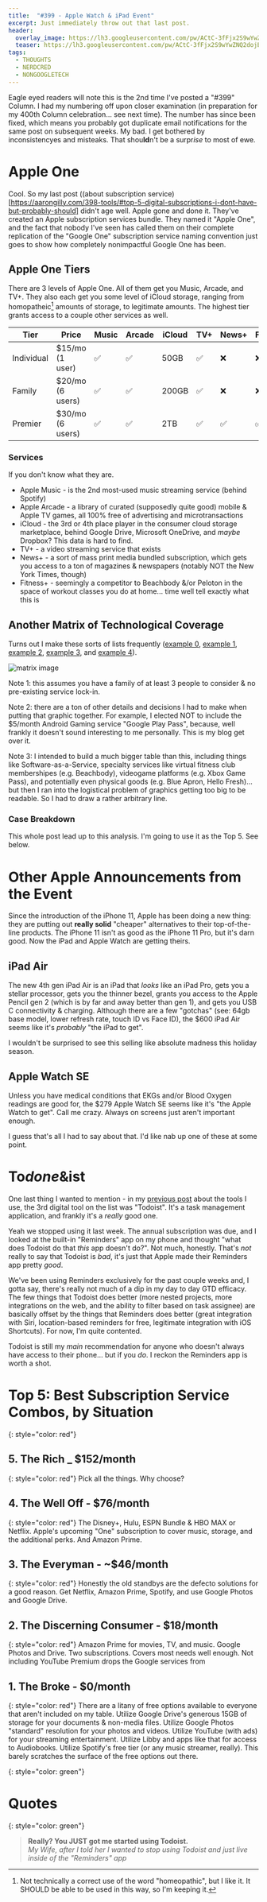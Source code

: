 ```yaml
---
title:  "#399 - Apple Watch & iPad Event"
excerpt: Just immediately throw out that last post.
header:
  overlay_image: https://lh3.googleusercontent.com/pw/ACtC-3fFjx2S9wYwZNQ2dojEsfect3bKSUIfu5wwxTyltiRJFVCAWXkhrSbApsb-_zR9QoQ5Nm_KGUDJpMp__YTmIlJ4BIJWcsAZFKHOQngBExpXEW_CiXrQ6DbCEHbHjogYFI1Bo63E43aVk5-RZDFxaYXO8g=w900
  teaser: https://lh3.googleusercontent.com/pw/ACtC-3fFjx2S9wYwZNQ2dojEsfect3bKSUIfu5wwxTyltiRJFVCAWXkhrSbApsb-_zR9QoQ5Nm_KGUDJpMp__YTmIlJ4BIJWcsAZFKHOQngBExpXEW_CiXrQ6DbCEHbHjogYFI1Bo63E43aVk5-RZDFxaYXO8g=w350
tags:
  - THOUGHTS
  - NERDCRED
  - NONGOOGLETECH
---
```


Eagle eyed readers will note this is the 2nd time I've posted a "#399" Column. I had my numbering off upon closer examination (in preparation for my 400th Column celebration... see next time). The number has since been fixed, which means you probably got duplicate email notifications for the same post on subsequent weeks. My bad. I get bothered by inconsistencyes and misteaks. That shou**ld**n't be a surpr*ise* to most of ewe.

# Apple One  
Cool. So my last post ((about subscription service)[https://aarongilly.com/398-tools/#top-5-digital-subscriptions-i-dont-have-but-probably-should] didn't age well. Apple gone and done it. They've created an Apple subscription services bundle. They named it "Apple One", and the fact that nobody I've seen has called them on their complete replication of the "Google One" subscription service naming convention just goes to show how completely nonimpactful Google One has been.

## Apple One Tiers
There are 3 levels of Apple One. All of them get you Music, Arcade, and TV+. They also each get you some level of iCloud storage, ranging from homopatheic[^1] amounts of storage, to legitimate amounts. The highest tier grants access to a couple other services as well.

| Tier       | Price            | Music | Arcade | iCloud | TV+ | News+ | Fitness+ |
|------------|------------------|-------|--------|--------|-----|-------|----------|
| Individual | $15/mo (1 user)  | ✅     | ✅      | 50GB   | ✅   | ❌     | ❌        |
| Family     | $20/mo (6 users) | ✅     | ✅      | 200GB  | ✅   | ❌     | ❌        |
| Premier    | $30/mo (6 users) | ✅     | ✅      | 2TB    | ✅   | ✅     | ✅        |

### Services
If you don't know what they are.
* Apple Music - is the 2nd most-used music streaming service (behind Spotify)
* Apple Arcade - a library of curated (supposedly quite good) mobile & Apple TV games, all 100% free of advertising and microtransactions
* iCloud - the 3rd or 4th place player in the consumer cloud storage marketplace, behind Google Drive, Microsoft OneDrive, and *maybe* Dropbox? This data is hard to find.
* TV+ - a video streaming service that exists
* News+ - a sort of mass print media bundled subscription, which gets you access to a ton of magazines & newspapers (notably NOT the New York Times, though)
* Fitness+ - seemingly a competitor to Beachbody &/or Peloton in the space of workout classes you do at home... time well tell exactly what this is

## Another Matrix of Technological Coverage
Turns out I make these sorts of lists frequently ([example 0](https://aarongilly.com/44-master-tech-comparison-column/), [example 1](https://aarongilly.com/199-feature-tech-setup/), [example 2](https://aarongilly.com/337-apple-icosystem/), [example 3](https://aarongilly.com/378-macbook/), and [example 4](https://aarongilly.com/392-jack-of-most-trades/)).

![matrix image](https://lh3.googleusercontent.com/pw/ACtC-3fFjx2S9wYwZNQ2dojEsfect3bKSUIfu5wwxTyltiRJFVCAWXkhrSbApsb-_zR9QoQ5Nm_KGUDJpMp__YTmIlJ4BIJWcsAZFKHOQngBExpXEW_CiXrQ6DbCEHbHjogYFI1Bo63E43aVk5-RZDFxaYXO8g=w900)

Note 1: this assumes you have a family of at least 3 people to consider & no pre-existing service lock-in.

Note 2: there are a ton of other details and decisions I had to make when putting that graphic together. For example, I elected NOT to include the $5/month Android Gaming service "Google Play Pass", because, well frankly it doesn't sound interesting to me personally. This is my blog get over it.

Note 3: I intended to build a much bigger table than this, including things like Software-as-a-Service, specialty services like virtual fitness club membershipes (e.g. Beachbody), videogame platforms (e.g. Xbox Game Pass), and potentially even physical goods (e.g. Blue Apron, Hello Fresh)... but then I ran into the logistical problem of graphics getting too big to be readable. So I had to draw a rather arbitrary line.

### Case Breakdown
This whole post lead up to this analysis. I'm going to use it as the Top 5. See below.

# Other Apple Announcements from the Event
Since the introduction of the iPhone 11, Apple has been doing a new thing: they are putting out **really solid** "cheaper" alternatives to their top-of-the-line products. The iPhone 11 isn't as good as the iPhone 11 Pro, but it's darn good. Now the iPad and Apple Watch are getting theirs.

## iPad Air
The new 4th gen iPad Air is an iPad that *looks* like an iPad Pro, gets you a stellar processor, gets you the thinner bezel, grants you access to the Apple Pencil gen 2 (which is by far and away better than gen 1), and gets you USB C connectivity & charging. Although there are a few "gotchas" (see: 64gb base model, lower refresh rate, touch ID vs Face ID), the $600 iPad Air seems like it's *probably* "the iPad to get".

I wouldn't be surprised to see this selling like absolute madness this holiday season.

## Apple Watch SE
Unless you have medical conditions that EKGs and/or Blood Oxygen readings are good for, the $279 Apple Watch SE seems like it's "the Apple Watch to get". Call me crazy. Always on screens just aren't important enough.

I guess that's all I had to say about that. I'd like nab up one of these at some point. 

# To*done*&ist
One last thing I wanted to mention - in my [previous post](https://aarongilly.com/398-tools/) about the tools I use, the 3rd digital tool on the list was "Todoist". It's a task management application, and frankly it's a *really* good one. 

Yeah we stopped using it last week. The annual subscription was due, and I looked at the built-in "Reminders" app on my phone and thought "what does Todoist do that *this* app doesn't do?". Not much, honestly. That's *not* really to say that Todoist is *bad*, it's just that Apple made their Reminders app pretty *good*. 

We've been using Reminders exclusively for the past couple weeks and, I gotta say, there's really not much of a dip in my day to day GTD efficacy. The few things that Todoist does better (more nested projects, more integrations on the web, and the ability to filter based on task assignee) are basically offset by the things that Reminders does better (great integration with Siri, location-based reminders for free, legitimate integration with iOS Shortcuts). For now, I'm quite contented.

Todoist is still my *main* recommendation for anyone who doesn't always have access to their phone... but if you *do*. I reckon the Reminders app is worth a shot.

# Top 5: Best Subscription Service Combos, by Situation
{: style="color: red"}
## 5. The Rich _ $152/month
{: style="color: red"}
Pick all the things. Why choose?
## 4. The Well Off - $76/month
{: style="color: red"}
The Disney+, Hulu, ESPN Bundle & HBO MAX or Netflix. Apple's upcoming "One" subscription to cover music, storage, and the additional perks. And Amazon Prime.  
## 3. The Everyman - ~$46/month
{: style="color: red"}
Honestly the old standbys are the defecto solutions for a good reason. Get Netflix, Amazon Prime, Spotify, and use Google Photos and Google Drive.
## 2. The Discerning Consumer - $18/month
{: style="color: red"}
Amazon Prime for movies, TV, and music. Google Photos and Drive. Two subscriptions. Covers most needs well enough. Not including YouTube Premium drops the Google services from 
## 1. **The Broke** - $0/month
{: style="color: red"}
There are a litany of free options available to everyone that aren't included on my table. Utilize Google Drive's generous 15GB of storage for your documents & non-media files. Utilize Google Photos "standard" resolution for your photos and videos. Utilize YouTube (with ads) for your streaming entertainment. Utilize Libby and apps like that for access to Audiobooks. Utilize Spotify's free tier (or any music streamer, really). This barely scratches the surface of the free options out there.

{: style="color: green"}
# Quotes

{: style="color: green"}
> **Really? You JUST got me started using Todoist.**   
<cite>My Wife, after I told her I wanted to stop using Todoist and just live inside of the "Reminders" app</cite>

[^1]: Not technically a correct use of the word "homeopathic", but I like it. It SHOULD be able to be used in this way, so I'm keeping it.